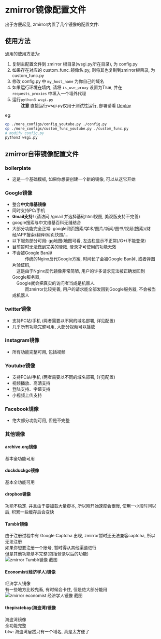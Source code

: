 # zmirror镜像配置文件
出于方便起见, zmirror内置了几个镜像的配置文件:    

## 使用方法
通用的使用方法为:  
1. 复制主配置文件到 zmirror 根目录(wsgi.py所在目录), 为 config.py  
2. 如果存在对应的 custom_func_镜像名.py, 则将其也复制到zmirror根目录, 为 custom_func.py  
3. 修改 config.py 中 `my_host_name` 为你自己的域名  
4. 如果运行环境在墙内, 请将 `is_use_proxy` 设置为True, 并在 `requests_proxies` 中填入一个墙外代理  
5. 运行`python3 wsgi.py`  
    　　**注意** 直接运行wsgi.py仅用于测试性运行, 部署请看 [Deploy](../README.md#deploy)  

eg:
```bash
cp ./more_configs/config_youtube.py ./config.py
cp ./more_configs/custom_func_youtube.py ./custom_func.py
# modify config.py
python3 wsgi.py
```

## zmirror自带镜像配置文件
### boilerplate
  * 这是一个基础模板, 如果你想要创建一个新的镜像, 可以从这它开始  

### Google镜像
  * 整合**中文维基镜像**
  * 同时支持PC/手机
  * **Gmail支持!** (请访问 /gmail 并选择基础html视图, 美观版支持不完善)
  * google搜索与中文维基百科无缝结合
  * 大部分功能完全正常: google网页搜索/学术/图片/新闻/图书/视频(搜索)/财经/APP搜索/翻译/网页快照/...
  * 以下服务部分可用: gg地图(地图可看, 左边栏显示不正常)/G+(不能登录)
  * 目前暂时无法做到完美的登陆, 登录才可使用的功能无效
  * 不会被Google Ban掉  
    　　　传统的Nginx反代Google方案, 时间长了会被Google Ban掉, 或者弹图片验证码,   
    　这是由于Nginx反代镜像非常简陋, 用户的许多请求无法被正确发回到Google服务器,  
    　Google就会把真实的访问者当成是机器人.  
    　　　而zmirror比较完善, 用户的请求能全部发回到Google服务器, 不会被当成机器人  

### twitter镜像
  * 支持PC站/手机  (两者需要以不同的域名部署, 详见配置)  
  * 几乎所有功能完整可用, 大部分视频可以播放  

### instagram镜像  
  * 所有功能完整可用, 包括视频  

### Youtube镜像
  * 支持PC站/手机  (两者需要以不同的域名部署, 详见配置)
  * 视频播放、高清支持
  * 登陆支持、字幕支持
  * 小视频上传支持

### Facebook镜像
  * 绝大部分功能可用, 但是不完整  

### 其他镜像
#### archive.org镜像  
  基本全功能可用  
#### duckduckgo镜像  
  基本全功能可用  
#### dropbox镜像
  功能不稳定. 并且由于要加载大量脚本, 所以刚开始速度会很慢, 使用一小段时间以后, 积累一些缓存后会变快  
#### Tumblr镜像
  由于注册过程中有 Google Captcha 出现, zmirror暂时还无法兼容captcha, 所以无法注册  
  如果你想要注册一个账号, 暂时得从其他渠道进行  
  但是其他功能基本完整(包括登录以后的功能)  
  ![zmirror Tumblr镜像 截图](https://raw.githubusercontent.com/aploium/zmirror/wiki-pages/img/Tumblr.jpg)  
#### Economist(经济学人)镜像
  经济学人镜像  
  有一些地方比较鬼畜, 有时候会卡住, 但是绝大部分能用  
  ![zmirror economist 经济学人镜像 截图](https://raw.githubusercontent.com/aploium/zmirror/wiki-pages/img/Economist.jpg)  
#### thepiratebay(海盗湾)镜像
  海盗湾镜像  
  全功能完整  
  btw: 海盗湾居然只有一个域名, 真是太方便了  
